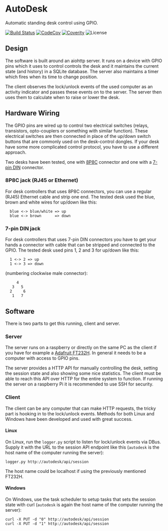 # AutoDesk

Automatic standing desk control using GPIO.

[![Build Status](https://travis-ci.org/daoo/autodesk.svg?branch=master)](https://travis-ci.org/daoo/autodesk)
[![CodeCov](https://codecov.io/gh/daoo/autodesk/branch/master/graph/badge.svg)](https://codecov.io/gh/daoo/autodesk)
[![Coverity](https://scan.coverity.com/projects/15538/badge.svg)](https://scan.coverity.com/projects/15538)
![License](https://img.shields.io/github/license/daoo/autodesk.svg)

## Design

The software is built around an aiohttp server. It runs on a device with GPIO
pins which it uses to control controls the desk and it maintains the current
state (and history) in a SQLite database. The server also maintains a timer
which fires when its time to change position.

The client observes the lock/unlock events of the used computer as an activity
indicator and passes these events on to the server. The server then uses
them to calculate when to raise or lower the desk.

## Hardware Wiring

The GPIO pins are wired up to control two electrical switches (relays,
transistors, opto-couplers or something with similar function). These
electrical switches are then connected in place of the up/down switch buttons
that are commonly used on the desk-control dongles. If your desk have some
more complicated control protocol, you have to use a different approach.

Two desks have been tested, one with
[8P8C](https://en.wikipedia.org/wiki/Modular_connector#8P8C) connector and one
with a [7-pin DIN](https://en.wikipedia.org/wiki/DIN_connector) connector.

### 8P8C jack (RJ45 or Ethernet)

For desk controllers that uses 8P8C connectors, you can use a regular (RJ45)
Ethernet cable and strip one end. The tested desk used the blue, brown and
white wires for up/down like this:

```
  blue <-> blue/white => up
  blue <-> brown      => down
```

### 7-pin DIN jack

For desk controllers that uses 7-pin DIN connectors you have to get your hands
a connector with cable that can be stripped and connected to the GPIO. The
tested desk used pins 1, 2 and 3 for up/down like this:

```
  1 <-> 2 => up
  1 <-> 3 => down
```

(numbering clockwise male connector):

```
     4
   3   5
  2     6
   1   7
```

## Software

There is two parts to get this running, client and server.

### Server

The server runs on a raspberry or directly on the same PC as the client if you have
for example a [Adafruit FT232H](https://learn.adafruit.com/adafruit-ft232h-breakout/overview).
In general it needs to be a computer with access to GPIO pins.

The server provides a HTTP API for manually controlling the desk, setting the
session state and also showing some nice statistics. The client must be able to
reach this API over HTTP for the entire system to function. If running the
server on a raspberry Pi it is recommended to use SSH for security.

### Client

The client can be any computer that can make HTTP requests, the tricky part is
hooking in to the lock/unlock events. Methods for both Linux and Windows have
been developed and used with great success.

#### Linux

On Linux, run the `logger.py` script to listen for lock/unlock events via DBus.
Supply it with the URL to the session API endpoint like this (`autodesk` is the
host name of the computer running the server):

    logger.py http://autodesk/api/session

The host name could be localhost if using the previously mentioned FT232H.

#### Windows

On Windows, use the task scheduler to setup tasks that sets the session state
with curl (`autodesk` is again the host name of the computer running the
server):

    curl -X PUT -d "0" http://autodesk/api/session
    curl -X PUT -d "1" http://autodesk/api/session
